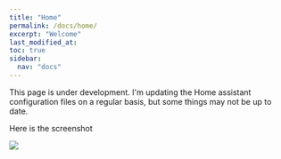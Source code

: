 ```yaml
---
title: "Home"
permalink: /docs/home/
excerpt: "Welcome"
last_modified_at: 
toc: true
sidebar:
  nav: "docs"  
---
```


This page is under development. I'm updating the Home assistant configuration files on a regular basis, but some things may not be up to date.


Here is the screenshot 

<a href="https://github.com/hemantkamalakar/haconfigs">
<img src="https://github.com/hemantkamalakar/haconfigs/raw/master/screenshot.png"/>
</a>

